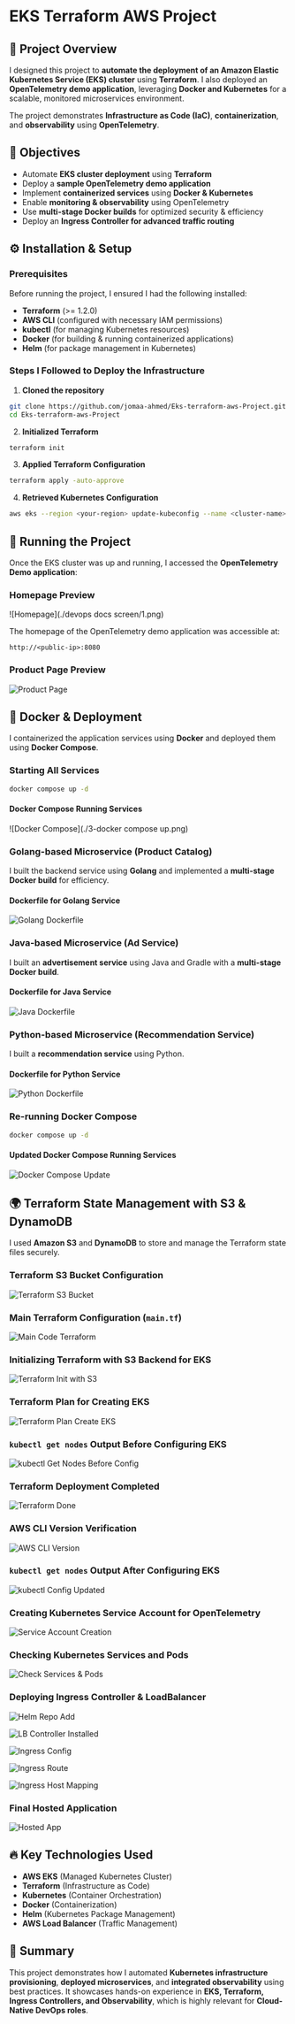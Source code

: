 # EKS Terraform AWS Project

## 📌 Project Overview
I designed this project to **automate the deployment of an Amazon Elastic Kubernetes Service (EKS) cluster** using **Terraform**. I also deployed an **OpenTelemetry demo application**, leveraging **Docker and Kubernetes** for a scalable, monitored microservices environment.

The project demonstrates **Infrastructure as Code (IaC)**, **containerization**, and **observability** using **OpenTelemetry**.

## 🎯 Objectives
- Automate **EKS cluster deployment** using **Terraform**
- Deploy a **sample OpenTelemetry demo application**
- Implement **containerized services** using **Docker & Kubernetes**
- Enable **monitoring & observability** using OpenTelemetry
- Use **multi-stage Docker builds** for optimized security & efficiency
- Deploy an **Ingress Controller for advanced traffic routing**

## ⚙️ Installation & Setup
### **Prerequisites**
Before running the project, I ensured I had the following installed:

- **Terraform** (>= 1.2.0)
- **AWS CLI** (configured with necessary IAM permissions)
- **kubectl** (for managing Kubernetes resources)
- **Docker** (for building & running containerized applications)
- **Helm** (for package management in Kubernetes)

### **Steps I Followed to Deploy the Infrastructure**
1. **Cloned the repository**
```sh
git clone https://github.com/jomaa-ahmed/Eks-terraform-aws-Project.git
cd Eks-terraform-aws-Project
```
2. **Initialized Terraform**
```sh
terraform init
```
3. **Applied Terraform Configuration**
```sh
terraform apply -auto-approve
```
4. **Retrieved Kubernetes Configuration**
```sh
aws eks --region <your-region> update-kubeconfig --name <cluster-name>
```

## 🚀 Running the Project
Once the EKS cluster was up and running, I accessed the **OpenTelemetry Demo application**:

### **Homepage Preview**
![Homepage](./devops docs screen/1.png)

The homepage of the OpenTelemetry demo application was accessible at:
```
http://<public-ip>:8080
```

### **Product Page Preview**
![Product Page](./2.png)

## 🐳 Docker & Deployment
I containerized the application services using **Docker** and deployed them using **Docker Compose**.

### **Starting All Services**
```sh
docker compose up -d
```

#### **Docker Compose Running Services**
![Docker Compose](./3-docker compose up.png)

### **Golang-based Microservice (Product Catalog)**
I built the backend service using **Golang** and implemented a **multi-stage Docker build** for efficiency.

#### **Dockerfile for Golang Service**
![Golang Dockerfile](./4-golang-Dockerfile.png)

### **Java-based Microservice (Ad Service)**
I built an **advertisement service** using Java and Gradle with a **multi-stage Docker build**.

#### **Dockerfile for Java Service**
![Java Dockerfile](./6-Java-Dockerfile.png)

### **Python-based Microservice (Recommendation Service)**
I built a **recommendation service** using Python.

#### **Dockerfile for Python Service**
![Python Dockerfile](./7-python-Dockerfile.png)

### **Re-running Docker Compose**
```sh
docker compose up -d
```

#### **Updated Docker Compose Running Services**
![Docker Compose Update](./8-docker-compose-up.png)

## 🌍 Terraform State Management with S3 & DynamoDB
I used **Amazon S3** and **DynamoDB** to store and manage the Terraform state files securely.

### **Terraform S3 Bucket Configuration**
![Terraform S3 Bucket](./11-terraform-s3.png)

### **Main Terraform Configuration (`main.tf`)**
![Main Code Terraform](./12-maincodetf.png)

### **Initializing Terraform with S3 Backend for EKS**
![Terraform Init with S3](./13-terraform-init-using-s3-backend-eks.png)

### **Terraform Plan for Creating EKS**
![Terraform Plan Create EKS](./14-terraform-plan-create-eks.png)

### **`kubectl get nodes` Output Before Configuring EKS**
![kubectl Get Nodes Before Config](./15-kubcetl-get-nodesbeforeconfig.png)

### **Terraform Deployment Completed**
![Terraform Done](./16-terraform-done.png)

### **AWS CLI Version Verification**
![AWS CLI Version](./17-awscli.png)

### **`kubectl get nodes` Output After Configuring EKS**
![kubectl Config Updated](./18-kubectlworkingconfig.png)

### **Creating Kubernetes Service Account for OpenTelemetry**
![Service Account Creation](./19-createsa.png)

### **Checking Kubernetes Services and Pods**
![Check Services & Pods](./20-check-svc-and-pods.png)

### **Deploying Ingress Controller & LoadBalancer**
![Helm Repo Add](./26-helm-repo-add.png)

![LB Controller Installed](./27-lbcontrollerinstalledusinghelm.png)

![Ingress Config](./28-configure-ingress.png)

![Ingress Route](./29-configure-ingressroute.png)

![Ingress Host Mapping](./30-add-tohost-ipaddress.png)

### **Final Hosted Application**
![Hosted App](./32-localingress.png)

## 🔥 Key Technologies Used
- **AWS EKS** (Managed Kubernetes Cluster)
- **Terraform** (Infrastructure as Code)
- **Kubernetes** (Container Orchestration)
- **Docker** (Containerization)
- **Helm** (Kubernetes Package Management)
- **AWS Load Balancer** (Traffic Management)

## 📝 Summary
This project demonstrates how I automated **Kubernetes infrastructure provisioning**, **deployed microservices**, and **integrated observability** using best practices. It showcases hands-on experience in **EKS, Terraform, Ingress Controllers, and Observability**, which is highly relevant for **Cloud-Native DevOps roles**.
